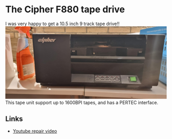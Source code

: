 # The Cipher F880 tape drive

I was very happy to get a 10.5 inch 9 track tape drive!!
![Tape unit](cipher-m890-1.png)
This tape unit support up to 1600BPI tapes, and has a PERTEC interface.


## Links

- [Youtube repair video](https://www.youtube.com/watch?v=9-UWP-Op278)

